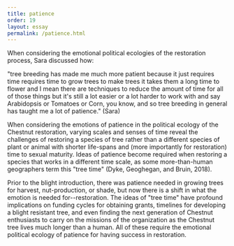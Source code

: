```yaml
---
title: patience
order: 19
layout: essay
permalink: /patience.html
---
```

<div class="a">
<p>When considering the emotional political ecologies of the restoration process, Sara discussed how:</p>

<div class="c"> 
<p>"tree breeding has made me much more patient because it just requires time requires time to grow trees to make trees it takes them a long time to flower and I mean there are techniques to reduce the amount of time for all of those things but it's still a lot easier or a lot harder to work with and say Arabidopsis or Tomatoes or Corn, you know, and so tree breeding in general has taught me a lot of patience." (Sara)</p></div>

<div class="b">
<p>When considering the emotions of patience in the political ecology of the Chestnut restoration, varying scales and senses of time reveal the challenges of restoring a species of tree rather than a different species of plant or animal with shorter life-spans and (more importantly for restoration) time to sexual maturity. Ideas of patience become required when restoring a species that works in a different time scale, as some more-than-human geographers term this "tree time" (Dyke, Geoghegan, and Bruin, 2018).<p> 

<p>Prior to the blight introduction, there was patience needed in growing trees for harvest, nut-production, or shade, but now there is a shift in what the emotion is needed for--restoration. The ideas of "tree time" have profound implications on funding cycles for obtaining grants, timelines for developing a blight resistant tree, and even finding the next generation of Chestnut enthusiasts to carry on the missions of the organization as the Chestnut tree lives much longer than a human. All of these require the emotional political ecology of patience for having success in restoration.<p>
